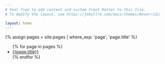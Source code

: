 ```yaml
---
# Feel free to add content and custom Front Matter to this file.
# To modify the layout, see https://jekyllrb.com/docs/themes/#overriding-theme-defaults

layout: home
---
```


{% assign pages = site.pages | where_exp: 'page', 'page.title' %}

<ul>
{% for page in pages %}
<li>
    <a href='{{site.url}}{{page.url}}'>{{page.title}}</a>
    <br>
    </li>
{% endfor %}
</ul>